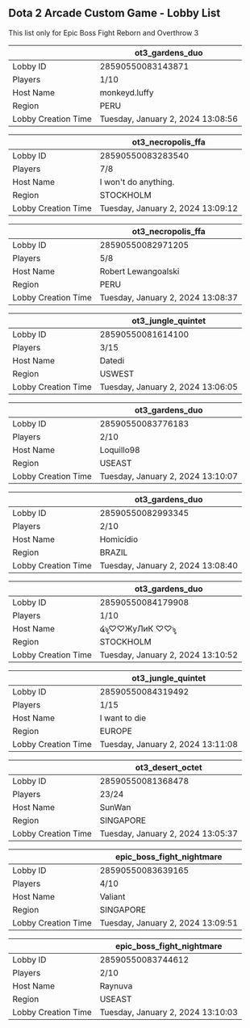 ## Dota 2 Arcade Custom Game - Lobby List

This list only for Epic Boss Fight Reborn and Overthrow 3

|  | ot3_gardens_duo |
| ------ | ------ |
| Lobby ID | 28590550083143871 |
| Players | 1/10 |
| Host Name | monkeyd.luffy |
| Region | PERU |
| Lobby Creation Time | Tuesday, January 2, 2024 13:08:56 |


|  | ot3_necropolis_ffa |
| ------ | ------ |
| Lobby ID | 28590550083283540 |
| Players | 7/8 |
| Host Name | I won't do anything. |
| Region | STOCKHOLM |
| Lobby Creation Time | Tuesday, January 2, 2024 13:09:12 |


|  | ot3_necropolis_ffa |
| ------ | ------ |
| Lobby ID | 28590550082971205 |
| Players | 5/8 |
| Host Name | Robert Lewangoalski |
| Region | PERU |
| Lobby Creation Time | Tuesday, January 2, 2024 13:08:37 |


|  | ot3_jungle_quintet |
| ------ | ------ |
| Lobby ID | 28590550081614100 |
| Players | 3/15 |
| Host Name | Datedi |
| Region | USWEST |
| Lobby Creation Time | Tuesday, January 2, 2024 13:06:05 |


|  | ot3_gardens_duo |
| ------ | ------ |
| Lobby ID | 28590550083776183 |
| Players | 2/10 |
| Host Name | Loquillo98 |
| Region | USEAST |
| Lobby Creation Time | Tuesday, January 2, 2024 13:10:07 |


|  | ot3_gardens_duo |
| ------ | ------ |
| Lobby ID | 28590550082993345 |
| Players | 2/10 |
| Host Name | Homicídio |
| Region | BRAZIL |
| Lobby Creation Time | Tuesday, January 2, 2024 13:08:40 |


|  | ot3_gardens_duo |
| ------ | ------ |
| Lobby ID | 28590550084179908 |
| Players | 1/10 |
| Host Name | ໔ৡ♡♡ЖуЛиК ♡♡ৡ |
| Region | STOCKHOLM |
| Lobby Creation Time | Tuesday, January 2, 2024 13:10:52 |


|  | ot3_jungle_quintet |
| ------ | ------ |
| Lobby ID | 28590550084319492 |
| Players | 1/15 |
| Host Name | I want to die |
| Region | EUROPE |
| Lobby Creation Time | Tuesday, January 2, 2024 13:11:08 |


|  | ot3_desert_octet |
| ------ | ------ |
| Lobby ID | 28590550081368478 |
| Players | 23/24 |
| Host Name | SunWan |
| Region | SINGAPORE |
| Lobby Creation Time | Tuesday, January 2, 2024 13:05:37 |


|  | epic_boss_fight_nightmare |
| ------ | ------ |
| Lobby ID | 28590550083639165 |
| Players | 4/10 |
| Host Name | Valiant |
| Region | SINGAPORE |
| Lobby Creation Time | Tuesday, January 2, 2024 13:09:51 |


|  | epic_boss_fight_nightmare |
| ------ | ------ |
| Lobby ID | 28590550083744612 |
| Players | 2/10 |
| Host Name | Raynuva |
| Region | USEAST |
| Lobby Creation Time | Tuesday, January 2, 2024 13:10:03 |



